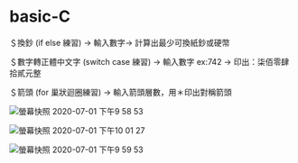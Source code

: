 # basic-C

＄換鈔 (if else 練習) -> 輸入數字-> 計算出最少可換紙鈔或硬幣

＄數字轉正體中文字 (switch case 練習) -> 輸入數字 ex:742 -> 印出：柒佰零肆拾貳元整

＄箭頭 (for 巢狀迴圈練習) -> 輸入箭頭層數，用＊印出對稱箭頭

![螢幕快照 2020-07-01 下午9 58 53](https://user-images.githubusercontent.com/66729413/86253093-a3035c00-bbe6-11ea-9283-b4e2f128885a.png)

![螢幕快照 2020-07-01 下午10 01 27](https://user-images.githubusercontent.com/66729413/86253148-b57d9580-bbe6-11ea-9205-d72f0764528b.png)

![螢幕快照 2020-07-01 下午9 59 53](https://user-images.githubusercontent.com/66729413/86253024-8bc46e80-bbe6-11ea-9947-bf2be06707d1.png)

